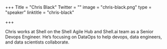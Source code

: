 +++
Title = "Chris Black"
Twitter = ""
image = "chris-black.png"
type = "speaker"
linktitle = "chris-black"

+++

Chris works at Shell on the Shell Agile Hub and Shell.ai team as a Senior Devops Engineer. He’s focusing on DataOps to help devops, data engineers, and data scientists collaborate.

